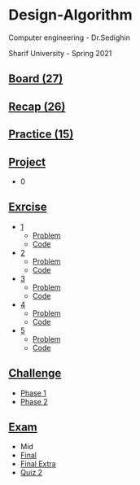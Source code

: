 # Design-Algorithm

Computer engineering - Dr.Sedighin

Sharif University - Spring 2021

## [Board (27)](https://github.com/saaz742/Design-Algorithm/tree/main/board)

## [Recap (26)](https://github.com/saaz742/Design-Algorithm/tree/main/recap)

## [Practice (15) ](https://github.com/saaz742/Design-Algorithm/tree/main/practice)


## [Project](https://github.com/saaz742/Design-Algorithm/tree/main/Project/0)
 - 0
   
## [Exrcise](https://github.com/saaz742/Design-Algorithm/tree/main/Exercise)
 - [1](https://github.com/saaz742/Design-Algorithm/tree/main/Exercise/1)
    - [Problem](https://github.com/saaz742/Design-Algorithm/blob/main/Exercise/1/DS1.pdf)
    - [Code](https://github.com/saaz742/Design-Algorithm/blob/main/Exercise/1/Main.java)
 - [2](https://github.com/saaz742/Design-Algorithm/tree/main/Exercise/2)
    - [Problem](https://github.com/saaz742/Design-Algorithm/blob/main/Exercise/2/DS2.pdf)
    - [Code](https://github.com/saaz742/Design-Algorithm/blob/main/Exercise/2/Main.java)
 - [3](https://github.com/saaz742/Design-Algorithm/tree/main/Exercise/3)
    - [Problem](https://github.com/saaz742/Design-Algorithm/blob/main/Exercise/3/DS3.pdf)
    - [Code](https://github.com/saaz742/Design-Algorithm/blob/main/Exercise/3/Main.java)
 - [4](https://github.com/saaz742/Design-Algorithm/tree/main/Exercise/4)
    - [Problem](https://github.com/saaz742/Design-Algorithm/blob/main/Exercise/4/DS4.pdf)
    - [Code](https://github.com/saaz742/Design-Algorithm/blob/main/Exercise/4/Main.java)
 - [5](https://github.com/saaz742/Design-Algorithm/tree/main/Exercise/5)
    - [Problem](https://github.com/saaz742/Design-Algorithm/blob/main/Exercise/5/DS5.pdf)
    - [Code](https://github.com/saaz742/Design-Algorithm/blob/main/Exercise/5/Main.java)

## [Challenge]()
 - [Phase 1]()
 - [Phase 2]()

## [Exam](https://github.com/saaz742/Design-Algorithm/tree/main/Exam)

 - Mid
 - [Final](https://github.com/saaz742/Design-Algorithm/blob/main/Exam/%D9%BE%D8%A7%DB%8C%D8%A7%D9%86_%D8%AA%D8%B1%D9%85.pdf)
 - [Final Extra](https://github.com/saaz742/Design-Algorithm/blob/main/Exam/%D9%BE%D8%A7%DB%8C%D8%A7%D9%86_%D8%AA%D8%B1%D9%85-%20%D8%B3%D9%88%D8%A7%D9%84%20%D8%A7%D9%85%D8%AA%DB%8C%D8%A7%D8%B2%DB%8C%20%D9%88%20%D8%AA%D8%A7%D8%AE%DB%8C%D8%B1.pdf)
 - [Quiz 2](https://github.com/saaz742/Design-Algorithm/blob/main/Exam/%DA%A9%D9%88%DB%8C%DB%8C%D8%B2%20%D8%AF%D9%88%D9%85.pdf)

